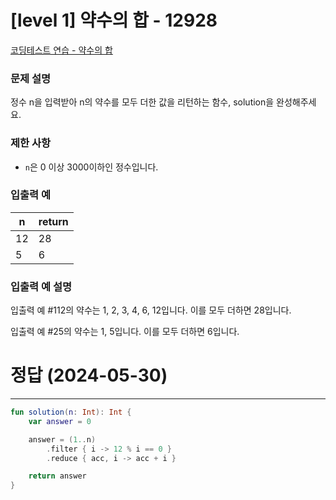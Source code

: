 # [level 1] 약수의 합 - 12928

[코딩테스트 연습 - 약수의 합](https://school.programmers.co.kr/learn/courses/30/lessons/12928)

### **문제 설명**

정수 n을 입력받아 n의 약수를 모두 더한 값을 리턴하는 함수, solution을 완성해주세요.

### 제한 사항

- `n`은 0 이상 3000이하인 정수입니다.

### 입출력 예

| n | return |
| --- | --- |
| 12 | 28 |
| 5 | 6 |

### 입출력 예 설명

입출력 예 #112의 약수는 1, 2, 3, 4, 6, 12입니다. 이를 모두 더하면 28입니다.

입출력 예 #25의 약수는 1, 5입니다. 이를 모두 더하면 6입니다.

# 정답 (2024-05-30)

---

```kotlin
fun solution(n: Int): Int {
    var answer = 0

    answer = (1..n)
        .filter { i -> 12 % i == 0 }
        .reduce { acc, i -> acc + i }

    return answer
}
```
